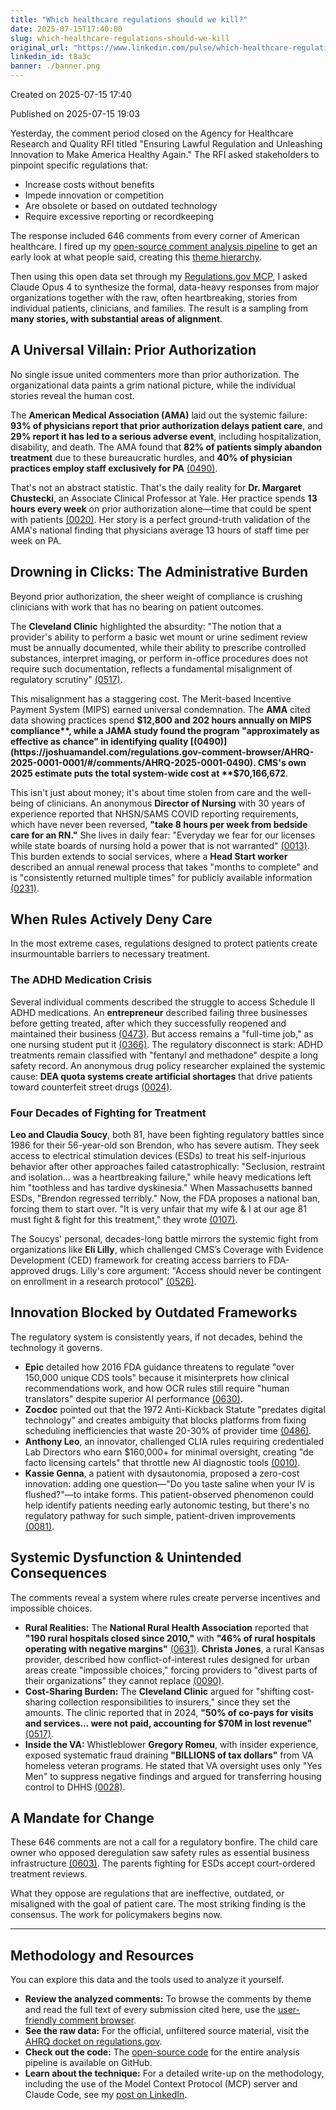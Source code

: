 ```yaml
---
title: "Which healthcare regulations should we kill?"
date: 2025-07-15T17:40:00
slug: which-healthcare-regulations-should-we-kill
original_url: "https://www.linkedin.com/pulse/which-healthcare-regulations-should-we-kill-josh-mandel-md-t8a3c"
linkedin_id: t8a3c
banner: ./banner.png
---
```


Created on 2025-07-15 17:40

Published on 2025-07-15 19:03

Yesterday, the comment period closed on the Agency for Healthcare Research and Quality RFI titled "Ensuring Lawful Regulation and Unleashing Innovation to Make America Healthy Again." The RFI asked stakeholders to pinpoint specific regulations that:

* Increase costs without benefits
* Impede innovation or competition
* Are obsolete or based on outdated technology
* Require excessive reporting or recordkeeping

The response included 646 comments from every corner of American healthcare. I fired up my [open-source comment analysis pipeline](https://github.com/jmandel/regulations.gov-comment-browser) to get an early look at what people said, creating this [theme hierarchy](https://joshuamandel.com/regulations.gov-comment-browser/AHRQ-2025-0001-0001/#/themes).

Then using this open data set through my [Regulations.gov MCP](/posts/cms-rfi-mcp-now-it-s-your-turn-to-analyze-10k-pages), I asked Claude Opus 4 to synthesize the formal, data-heavy responses from major organizations together with the raw, often heartbreaking, stories from individual patients, clinicians, and families. The result is a sampling from **many stories, with substantial areas of alignment**.

A Universal Villain: Prior Authorization
----------------------------------------

No single issue united commenters more than prior authorization. The organizational data paints a grim national picture, while the individual stories reveal the human cost.

The **American Medical Association (AMA)** laid out the systemic failure: **93% of physicians report that prior authorization delays patient care**, and **29% report it has led to a serious adverse event**, including hospitalization, disability, and death. The AMA found that **82% of patients simply abandon treatment** due to these bureaucratic hurdles, and **40% of physician practices employ staff exclusively for PA** [(0490)](https://joshuamandel.com/regulations.gov-comment-browser/AHRQ-2025-0001-0001/#/comments/AHRQ-2025-0001-0490).

That's not an abstract statistic. That's the daily reality for **Dr. Margaret Chustecki**, an Associate Clinical Professor at Yale. Her practice spends **13 hours every week** on prior authorization alone—time that could be spent with patients [(0020)](https://joshuamandel.com/regulations.gov-comment-browser/AHRQ-2025-0001-0001/#/comments/AHRQ-2025-0001-0020). Her story is a perfect ground-truth validation of the AMA's national finding that physicians average 13 hours of staff time per week on PA.

Drowning in Clicks: The Administrative Burden
---------------------------------------------

Beyond prior authorization, the sheer weight of compliance is crushing clinicians with work that has no bearing on patient outcomes.

The **Cleveland Clinic** highlighted the absurdity: "The notion that a provider's ability to perform a basic wet mount or urine sediment review must be annually documented, while their ability to prescribe controlled substances, interpret imaging, or perform in-office procedures does not require such documentation, reflects a fundamental misalignment of regulatory scrutiny" [(0517)](https://joshuamandel.com/regulations.gov-comment-browser/AHRQ-2025-0001-0001/#/comments/AHRQ-2025-0001-0517).

This misalignment has a staggering cost. The Merit-based Incentive Payment System (MIPS) earned universal condemnation. The **AMA** cited data showing practices spend **$12,800 and 202 hours annually on MIPS compliance**, while a JAMA study found the program "approximately as effective as chance" in identifying quality [(0490)](https://joshuamandel.com/regulations.gov-comment-browser/AHRQ-2025-0001-0001/#/comments/AHRQ-2025-0001-0490). CMS's own 2025 estimate puts the total system-wide cost at **$70,166,672**.

This isn't just about money; it's about time stolen from care and the well-being of clinicians. An anonymous **Director of Nursing** with 30 years of experience reported that NHSN/SAMS COVID reporting requirements, which have never been reversed, **"take 8 hours per week from bedside care for an RN."** She lives in daily fear: "Everyday we fear for our licenses while state boards of nursing hold a power that is not warranted" [(0013)](https://joshuamandel.com/regulations.gov-comment-browser/AHRQ-2025-0001-0001/#/comments/AHRQ-2025-0001-0013). This burden extends to social services, where a **Head Start worker** described an annual renewal process that takes "months to complete" and is "consistently returned multiple times" for publicly available information [(0231)](https://joshuamandel.com/regulations.gov-comment-browser/AHRQ-2025-0001-0001/#/comments/AHRQ-2025-0001-0231).

When Rules Actively Deny Care
-----------------------------

In the most extreme cases, regulations designed to protect patients create insurmountable barriers to necessary treatment.

### The ADHD Medication Crisis

Several individual comments described the struggle to access Schedule II ADHD medications. An **entrepreneur** described failing three businesses before getting treated, after which they successfully reopened and maintained their business [(0473)](https://joshuamandel.com/regulations.gov-comment-browser/AHRQ-2025-0001-0001/#/comments/AHRQ-2025-0001-0473). But access remains a "full-time job," as one nursing student put it [(0366)](https://joshuamandel.com/regulations.gov-comment-browser/AHRQ-2025-0001-0001/#/comments/AHRQ-2025-0001-0366). The regulatory disconnect is stark: ADHD treatments remain classified with "fentanyl and methadone" despite a long safety record. An anonymous drug policy researcher explained the systemic cause: **DEA quota systems create artificial shortages** that drive patients toward counterfeit street drugs [(0024)](https://joshuamandel.com/regulations.gov-comment-browser/AHRQ-2025-0001-0001/#/comments/AHRQ-2025-0001-0024).

### Four Decades of Fighting for Treatment

**Leo and Claudia Soucy**, both 81, have been fighting regulatory battles since 1986 for their 56-year-old son Brendon, who has severe autism. They seek access to electrical stimulation devices (ESDs) to treat his self-injurious behavior after other approaches failed catastrophically: "Seclusion, restraint and isolation... was a heartbreaking failure," while heavy medications left him "toothless and has tardive dyskinesia." When Massachusetts banned ESDs, "Brendon regressed terribly." Now, the FDA proposes a national ban, forcing them to start over. "It is very unfair that my wife & I at our age 81 must fight & fight for this treatment," they wrote [(0107)](https://joshuamandel.com/regulations.gov-comment-browser/AHRQ-2025-0001-0001/#/comments/AHRQ-2025-0001-0107).

The Soucys' personal, decades-long battle mirrors the systemic fight from organizations like **Eli Lilly**, which challenged CMS’s Coverage with Evidence Development (CED) framework for creating access barriers to FDA-approved drugs. Lilly's core argument: "Access should never be contingent on enrollment in a research protocol" [(0526)](https://joshuamandel.com/regulations.gov-comment-browser/AHRQ-2025-0001-0001/#/comments/AHRQ-2025-0001-0526).

Innovation Blocked by Outdated Frameworks
-----------------------------------------

The regulatory system is consistently years, if not decades, behind the technology it governs.

* **Epic** detailed how 2016 FDA guidance threatens to regulate "over 150,000 unique CDS tools" because it misinterprets how clinical recommendations work, and how OCR rules still require "human translators" despite superior AI performance [(0630)](https://joshuamandel.com/regulations.gov-comment-browser/AHRQ-2025-0001-0001/#/comments/AHRQ-2025-0001-0630).
* **Zocdoc** pointed out that the 1972 Anti-Kickback Statute "predates digital technology" and creates ambiguity that blocks platforms from fixing scheduling inefficiencies that waste 20-30% of provider time [(0486)](https://joshuamandel.com/regulations.gov-comment-browser/AHRQ-2025-0001-0001/#/comments/AHRQ-2025-0001-0486).
* **Anthony Leo**, an innovator, challenged CLIA rules requiring credentialed Lab Directors who earn $160,000+ for minimal oversight, creating "de facto licensing cartels" that throttle new AI diagnostic tools [(0010)](https://joshuamandel.com/regulations.gov-comment-browser/AHRQ-2025-0001-0001/#/comments/AHRQ-2025-0001-0010).
* **Kassie Genna**, a patient with dysautonomia, proposed a zero-cost innovation: adding one question—"Do you taste saline when your IV is flushed?"—to intake forms. This patient-observed phenomenon could help identify patients needing early autonomic testing, but there's no regulatory pathway for such simple, patient-driven improvements [(0081)](https://joshuamandel.com/regulations.gov-comment-browser/AHRQ-2025-0001-0001/#/comments/AHRQ-2025-0001-0081).

Systemic Dysfunction & Unintended Consequences
----------------------------------------------

The comments reveal a system where rules create perverse incentives and impossible choices.

* **Rural Realities:** The **National Rural Health Association** reported that **"190 rural hospitals closed since 2010,"** with **"46% of rural hospitals operating with negative margins"** [(0631)](https://joshuamandel.com/regulations.gov-comment-browser/AHRQ-2025-0001-0001/#/comments/AHRQ-2025-0001-0631). **Christa Jones**, a rural Kansas provider, described how conflict-of-interest rules designed for urban areas create "impossible choices," forcing providers to "divest parts of their organizations" they cannot replace [(0090)](https://joshuamandel.com/regulations.gov-comment-browser/AHRQ-2025-0001-0001/#/comments/AHRQ-2025-0001-0090).
* **Cost-Sharing Burden:** The **Cleveland Clinic** argued for "shifting cost-sharing collection responsibilities to insurers," since they set the amounts. The clinic reported that in 2024, **"50% of co-pays for visits and services... were not paid, accounting for $70M in lost revenue"** [(0517)](https://joshuamandel.com/regulations.gov-comment-browser/AHRQ-2025-0001-0001/#/comments/AHRQ-2025-0001-0517).
* **Inside the VA:** Whistleblower **Gregory Romeu**, with insider experience, exposed systematic fraud draining **"BILLIONS of tax dollars"** from VA homeless veteran programs. He stated that VA oversight uses only "Yes Men" to suppress negative findings and argued for transferring housing control to DHHS [(0028)](https://joshuamandel.com/regulations.gov-comment-browser/AHRQ-2025-0001-0001/#/comments/AHRQ-2025-0001-0028).

A Mandate for Change
--------------------

These 646 comments are not a call for a regulatory bonfire. The child care owner who opposed deregulation saw safety rules as essential business infrastructure [(0603)](https://joshuamandel.com/regulations.gov-comment-browser/AHRQ-2025-0001-0001/#/comments/AHRQ-2025-0001-0603). The parents fighting for ESDs accept court-ordered treatment reviews.

What they oppose are regulations that are ineffective, outdated, or misaligned with the goal of patient care. The most striking finding is the consensus. The work for policymakers begins now.

---

Methodology and Resources
-------------------------

You can explore this data and the tools used to analyze it yourself.

* **Review the analyzed comments:** To browse the comments by theme and read the full text of every submission cited here, use the [user-friendly comment browser](https://joshuamandel.com/regulations.gov-comment-browser/).
* **See the raw data:** For the official, unfiltered source material, visit the [AHRQ docket on regulations.gov](https://www.regulations.gov/document/AHRQ-2025-0001-0001).
* **Check out the code:** The [open-source code](https://github.com/jmandel/regulations.gov-comment-browser) for the entire analysis pipeline is available on GitHub.
* **Learn about the technique:** For a detailed write-up on the methodology, including the use of the Model Context Protocol (MCP) server and Claude Code, see my [post on LinkedIn](/posts/cms-rfi-mcp-now-it-s-your-turn-to-analyze-10k-pages).